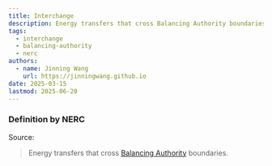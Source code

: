 ```yaml
---
title: Interchange
description: Energy transfers that cross Balancing Authority boundaries.
tags:
  - interchange
  - balancing-authority
  - nerc
authors:
  - name: Jinning Wang
    url: https://jinningwang.github.io
date: 2025-03-15
lastmod: 2025-06-20
---
```


### Definition by NERC

Source: <d-cite key="nerc2024glossary"></d-cite>

> Energy transfers that cross [Balancing Authority](/wiki/balancing-authority) boundaries.

